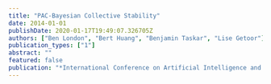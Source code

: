 ```yaml
---
title: "PAC-Bayesian Collective Stability"
date: 2014-01-01
publishDate: 2020-01-17T19:49:07.326705Z
authors: ["Ben London", "Bert Huang", "Benjamin Taskar", "Lise Getoor"]
publication_types: ["1"]
abstract: ""
featured: false
publication: "*International Conference on Artificial Intelligence and Statistics*"
---
```


